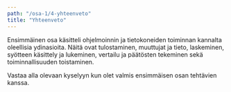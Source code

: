 ```yaml
---
path: "/osa-1/4-yhteenveto"
title: "Yhteenveto"
---
```



Ensimmäinen osa käsitteli ohjelmoinnin ja tietokoneiden toiminnan kannalta oleellisia ydinasioita. Näitä ovat tulostaminen, muuttujat ja tieto, laskeminen, syötteen käsittely ja lukeminen, vertailu ja päätösten tekeminen sekä toiminnallisuuden toistaminen.

Vastaa alla olevaan kyselyyn kun olet valmis ensimmäisen osan tehtävien kanssa.


<quiz id="3fb36afb-288b-44fb-888f-2093227abdce"></quiz>
